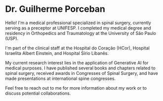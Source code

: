 # Dr. Guilherme Porceban

Hello! I'm a medical professional specialized in spinal surgery, currently serving as a preceptor at UNIFESP. I completed my medical degree and residency in Orthopedics and Traumatology at the University of São Paulo (USP). 

I'm part of the clinical staff at the Hospital do Coração (HCor), Hospital Israelita Albert Einstein, and Hospital Sírio Libanês.

My current research interest lies in the application of Generative AI for medical purposes. I have published several books and chapters related to spinal surgery, received awards in Congresses of Spinal Surgery, and have made presentations at international spine congresses.

Feel free to reach out to me for more information about my work or to discuss potential collaborations.

